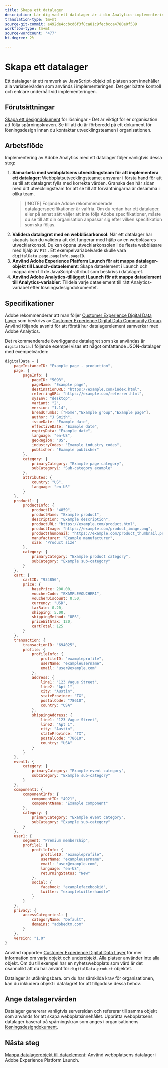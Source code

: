 ```yaml
---
title: Skapa ett datalager
description: Lär dig vad ett datalager är i din Analytics-implementering och hur det kan användas för att mappa variabler i Adobe Analytics.
translation-type: tm+mt
source-git-commit: a492de4ccbcd6f3f8ca81c9fecbcca4780e0f589
workflow-type: tm+mt
source-wordcount: '477'
ht-degree: 2%

---
```



# Skapa ett datalager

Ett datalager är ett ramverk av JavaScript-objekt på platsen som innehåller alla variabelvärden som används i implementeringen. Det ger bättre kontroll och enklare underhåll vid implementeringen.

## Förutsättningar

[Skapa ett designdokument](solution-design.md) för lösningar - Det är viktigt för er organisation att följa spårningskraven. Se till att du är förberedd på ett dokument för lösningsdesign innan du kontaktar utvecklingsteamen i organisationen.

## Arbetsflöde

Implementering av Adobe Analytics med ett datalager följer vanligtvis dessa steg:

1. **Samarbeta med webbplatsens utvecklingsteam för att implementera ett datalager**: Webbplatsutvecklingsteamet ansvarar i första hand för att se till att datalagret fylls med korrekta värden. Granska den här sidan med ditt utvecklingsteam för att se till att förväntningarna är desamma i olika team.
   >[!NOTE] Följande Adobe rekommenderade datalagerspecifikationer är valfria. Om du redan har ett datalager, eller på annat sätt väljer att inte följa Adobe specifikationer, måste du se till att din organisation anpassar sig efter vilken specifikation som ska följas.
2. **Validera datalagret med en webbläsarkonsol**: När ett datalager har skapats kan du validera att det fungerar med hjälp av en webbläsares utvecklarkonsol. Du kan öppna utvecklarkonsolen i de flesta webbläsare med hjälp av `F12` . Ett exempelvariabelvärde skulle vara `digitalData.page.pageInfo.pageID`.
3. **Använd Adobe Experience Platform Launch för att mappa datalager-objekt till Launch-dataelement**: Skapa dataelement i Launch och mappa dem till de JavaScript-attribut som beskrivs i datalagret.
4. **Använd Adobe Analytics-tillägget i Launch för att mappa dataelement till Analytics-variabler**: Tilldela varje dataelement till rätt Analytics-variabel efter lösningsdesigndokumentet.

## Specifikationer

Adobe rekommenderar att man följer [Customer Experience Digital Data Layer](https://www.w3.org/2013/12/ceddl-201312.pdf) som beskrivs av [Customer Experience Digital Data Community Group](https://www.w3.org/community/custexpdata/). Använd följande avsnitt för att förstå hur datalagerelement samverkar med Adobe Analytics.

Det rekommenderade överliggande datalagret som ska användas är `digitalData`. I följande exempel visas ett något omfattande JSON-datalager med exempelvärden:

```js
digitalData = {
    pageInstanceID: "Example page - production",
    page: {
        pageInfo: {
            pageID: "5093",
            pageName: "Example page",
            destinationURL: "https://example.com/index.html",
            referringURL: "https://example.com/referrer.html",
            sysEnv: "desktop",
            variant: "2",
            version: "1.14",
            breadCrumbs: ["Home","Example group","Example page"],
            author: "J Smith",
            issueDate: "Example date",
            effectiveDate: "Example date",
            expiryData: "Example date",
            language: "en-US",
            geoRegion: "US",
            industryCodes: "Example industry codes",
            publisher: "Example publisher"
        },
        category: {
            primaryCategory: "Example page category",
            subCategory1: "Sub-category example"
        },
        attributes: {
            country: "US",
            language: "en-US"
        }
    },
    product1: {
        productInfo: {
            productID: "4859",
            productName: "Example product",
            description: "Example description",
            productURL: "https://example.com/product.html",
            productImage: "https://example.com/product_image.png",
            productThumbnail: "https://example.com/product_thumbnail.png",
            manufacturer: "Example manufacturer",
            size: "Product size"
        },
        category: {
            primaryCategory: "Example product category",
            subCategory: "Example sub-category"
        }
    },
    cart: {
        cartID: "934856",
        price: {
            basePrice: 200.00,
            voucherCode: "EXAMPLEVOUCHER1",
            voucherDiscount: 0.50,
            currency: "USD",
            taxRate: 0.20,
            shipping: 5.00,
            shippingMethod: "UPS",
            priceWithTax: 120,
            cartTotal: 125
        }
    },
    transaction: {
        transactionID: "694025",
        profile: {
            profileInfo: {
                profileID: "exampleprofile",
                userName: "exampleusername",
                email: "user@example.com"
            },
            address: {
                line1: "123 Vague Street",
                line2: "Apt 1",
                city: "Austin",
                stateProvince: "TX",
                postalCode: "78610",
                country: "USA"
            },
            shippingAddress: {
                line1: "123 Vague Street",
                line2: "Apt 1",
                city: "Austin",
                stateProvince: "TX",
                postalCode: "78610",
                country: "USA"
            }
        }
    },
    event1: {
        category: {
            primaryCategory: "Example event category",
            subCategory: "Example sub-category"
        }
    },
    component1: {
        componentInfo: {
            componentID: "4921",
            componentName: "Example component"
        },
        category: {
            primaryCategory: "Example event category",
            subCategory: "Example sub-category"
        }
    },
    user1: {
        segment: "Premium membership",
        profile1: {
            profileInfo: {
                profileID: "exampleprofile",
                userName: "exampleusername",
                email: "user@example.com",
                language: "en-US",
                returningStatus: "New"
            },
            social: {
                facebook: "examplefacebookid",
                twitter: "exampletwitterhandle"
            }
        }
    },
    privacy: {
        accessCategories1: {
            categoryName: "Default",
            domains: "adobedtm.com"
        }
    },
    version: "1.0"
}
```

Använd rapporten [Customer Experience Digital Data Layer](https://www.w3.org/2013/12/ceddl-201312.pdf) för mer information om varje objekt och underobjekt. Alla platser använder inte alla objekt. Om du till exempel har en nyhetswebbplats som värd är det osannolikt att du har använt för `digitalData.product` objektet.

Datalager är utökningsbara. om du har särskilda krav för organisationen, kan du inkludera objekt i datalagret för att tillgodose dessa behov.

## Ange datalagervärden

Datalager genererar vanligtvis serversidan och refererar till samma objekt som används för att skapa webbplatsinnehållet. Upprätta webbplatsens datalager baserat på spårningskrav som anges i organisationens [lösningsdesigndokument](solution-design.md).

## Nästa steg

[Mappa datalagerobjekt till dataelement](../launch/layer-to-elements.md): Använd webbplatsens datalager i Adobe Experience Platform Launch.
